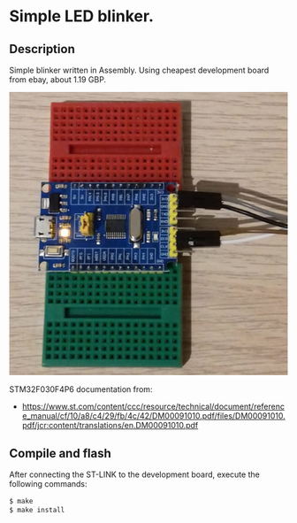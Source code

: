 # Simple LED blinker.
## Description
Simple blinker written in Assembly. Using cheapest development board from ebay, about 1.19 GBP.

![](Board.jpeg)

STM32F030F4P6 documentation from:
* https://www.st.com/content/ccc/resource/technical/document/reference_manual/cf/10/a8/c4/29/fb/4c/42/DM00091010.pdf/files/DM00091010.pdf/jcr:content/translations/en.DM00091010.pdf

## Compile and flash
After connecting the ST-LINK to the development board, execute the following commands:
```
$ make
$ make install
```
